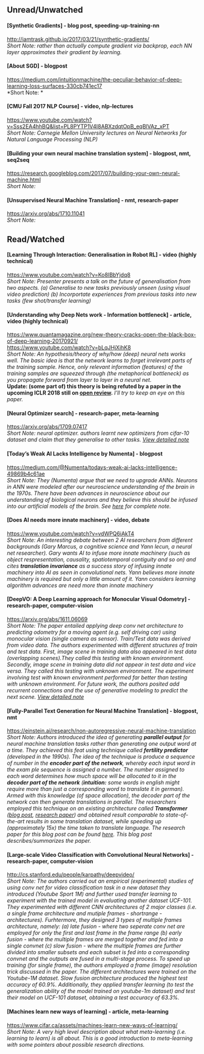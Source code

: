 
## Unread/Unwatched


#### [Synthetic Gradients] - blog post, speeding-up-training-nn  
http://iamtrask.github.io/2017/03/21/synthetic-gradients/  
*Short Note: rather than actually compute gradient via backprop, each NN layer approximates their gradient by learning.*

#### [About SGD] - blogpost  
https://medium.com/intuitionmachine/the-peculiar-behavior-of-deep-learning-loss-surfaces-330cb741ec17  
*Short Note: *

#### [CMU Fall 2017 NLP Course] - video, nlp-lectures  
https://www.youtube.com/watch?v=Sss2EA4hhBQ&list=PL8PYTP1V4I8ABXzdqtOpB_eqBlVAz_xPT  
*Short Note: Carnegie Mellon University lectures on Neural Networks for Natural Language Processing (NLP)*

#### [Building your own neural machine translation system] - blogpost, nmt, seq2seq  
https://research.googleblog.com/2017/07/building-your-own-neural-machine.html  
*Short Note:*

#### [Unsupervised Neural Machine Translation] - nmt, research-paper
https://arxiv.org/abs/1710.11041  
*Short Note:*


## Read/Watched
#### [Learning Through Interaction: Generalisation in Robot RL] - video (highly technical)  
https://www.youtube.com/watch?v=Ko8IBbYjdq8  
*Short Note: Presenter presents a talk on the future of generalisation from two aspects. (a) Generalise to new tasks previously unseen (using visual video prediction) (b) Incorportate experiences from previous tasks into new tasks (few shot/transfer learning)*

#### [Understanding why Deep Nets work - Information bottleneck] - article, video (highly technical)  
https://www.quantamagazine.org/new-theory-cracks-open-the-black-box-of-deep-learning-20170921/  
https://www.youtube.com/watch?v=bLqJHjXihK8  
*Short Note: An hypothesis/theory of why/how (deep) neural nets works well. The basic idea is that the network learns to forget irrelevant parts of the training sample. Hence, only relevant information (features) of the training samples are squeezed through (the metaphorical bottleneck) as you propagate forward from layer to layer in a neural net.*  
**Update: (some part of) this theory is being refuted by a paper in the upcoming ICLR 2018 still on [open review](https://openreview.net/forum?id=ry_WPG-A-).** *I'll try to keep an eye on this paper.*


#### [Neural Optimizer search] - research-paper, meta-learning  
https://arxiv.org/abs/1709.07417  
*Short Note: neural optimizer. authors learnt new optimizers from cifar-10 dataset and claim that they generalise to other tasks. [View detailed note](https://github.com/dlpbc/ai-reading-list/blob/master/notes/neural-optimizer-search-with-reinforcement-learning.md)*

#### [Today’s Weak AI Lacks Intelligence by Numenta] - blogpost
https://medium.com/@Numenta/todays-weak-ai-lacks-intelligence-49869b4c61ae  
*Short Note: They (Numenta) argue that we need to upgrade ANNs. Neurons in ANN were modeled after our neuroscience understanding of the brain in the 1970s. There have been advances in neuroscience about our understanding of biological neurons and they believe this should be infused into our artificial models of the brain. See [here](https://github.com/dlpbc/ai-reading-list/blob/master/notes/weak-ai-lacks-intelligence-by-numenta.md) for complete note.*

#### [Does AI needs more innate machinery] - video, debate
https://www.youtube.com/watch?v=vdWPQ6iAkT4  
*Short Note: An interesting debate between 2 AI researchers from different backgrounds (Gary Marcus, a cognitive science and Yann lecun, a neural net researcher). Gary wants AI to infuse more innate machinery (such as object respresentation, causality, spatiotemporal contiguity and so on) and cites **translation invariance** as a success story of infusing innate machinery into AI as seen in convolutional nets. Yann believes more innate machinery is required but only a little amount of it. Yann considers learning algorithm advances are need more than innate machinery*

#### [DeepVO: A Deep Learning approach for Monocular Visual Odometry] - research-paper, computer-vision
https://arxiv.org/abs/1611.06069  
*Short Note: The paper entailed applying deep conv net architecture to predicting odometry for a moving agent (e.g. self driving car) using monocular vision (single camera as sensor). Train/Test data was derived from video data. The authors experimented with different structures of train and test data. First, image scene in training data also appeared in test data (overlapping scenes).They called this testing with known environment. Secondly, image scene in training data did not appear in test data and vice versa. They called this testing with unknown environment. The experiment involving test with known environment performed far better than testing with unknown environment. For future work, the authors posited add recurrent connections and the use of generative modeling to predict the next scene. [View detailed note](https://github.com/dlpbc/ai-reading-list/blob/master/notes/deep-learning-approach-for-monocular-visual-odometry.md)*

#### [Fully-Parallel Text Generation for Neural Machine Translation] - blogpost, nmt
https://einstein.ai/research/non-autoregressive-neural-machine-translation  
*Short Note: Authors introduced the idea of generating **parallel output** for neural machine translation tasks rather than generating one output word at a time. They achieved this feat using technique called **fertility predictor** (developed in the 1990s). The idea of the technique is produce a sequence of number in the **encoder part of the network**, whereby each input word in the exam    ple sequence is assigned a number. The number assigned to each word determines how much space will be allocated to it in the **decoder part of the network** (**intuition:** some words in english might require more than just a corresponding word to translate it in german). Armed with this knowledge (of space allocation), the decoder part of the network can then generate translations in parallel. The researchers employed this technique on an existing architecture called **Transformer** ([blog post](https://research.googleblog.com/2017/08/transformer-novel-neural-network.html), [research paper](https://arxiv.org/abs/1706.03762)) and obtained result comparable to state-of-the-art results in some translation dataset, while speeding up (approximately 15x) the time taken to translate language. The research paper for this blog post can be found [here](https://arxiv.org/abs/1711.02281). This blog post describes/summarizes the paper.*

#### [Large-scale Video Classification with Convolutional Neural Networks] - research-paper, computer-vision
http://cs.stanford.edu/people/karpathy/deepvideo/  
*Short Note: The authors carried out an empirical (experimental) studies of using conv net for video classification task in a new dataset they introduced (Youtube Sport 1M) and further used transfer learning to experiment with the trained model in evaluating another dataset UCF-101. They experimented with different CNN architectures of 2 major classes (i.e. a single frame architecture and mutiple frames - shortrange - architectures). Furhtermore, they designed 3 types of multiple frames architecture, namely: (a) late fusion - where two seperate conv net are employed for only the first and last frame in the frame range (b) early fusion - where the multiple frames are merged together and fed into a single convnet (c) slow fusion - where the multiple frames are further divided into smaller subsets and each subset is fed into a corresponding convnet and the outputs are fused in a multi-stage process. To speed up training (for single frame), the authors employed a frame (image) resolution trick discussed in the paper. The different architectures were trained on the Youtube-1M dataset. Slow fusion architecture produced the highest test accuracy of 60.9%. Additionally, they applied transfer learning (to test the generalization ability of the model trained on youtube-1m dataset) and test their model on UCF-101 dataset, obtaining a test accuracy of 63.3%.* 

#### [Machines learn new ways of learning] - article, meta-learning  
https://www.cifar.ca/assets/machines-learn-new-ways-of-learning/  
*Short Note: A very high level description about what meta-learning (i.e. learning to learn) is all about. This is a good introduction to meta-learning with some pointers about possible research directions.*
